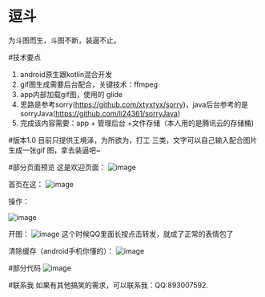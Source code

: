# 逗斗
为斗图而生，斗图不断，装逼不止。

#技术要点
1. android原生跟kotlin混合开发
2. gif图生成需要后台配合，关键技术：ffmpeg
3. app内部加载gif图，使用的 glide
4. 思路是参考sorry(https://github.com/xtyxtyx/sorry)，java后台参考的是sorryJava(https://github.com/li24361/sorryJava)
5. 完成该内容需要：app + 管理后台 +文件存储（本人用的是腾讯云的存储桶)

#版本1.0
目前只提供王境泽，为所欲为，打工 三类，文字可以自己输入配合图片生成一张gif
图，拿去装逼吧~

#部分页面预览
这是欢迎页面：
![image](https://github.com/niyige/StrongApp/blob/master/screenshots/welcome.jpg)

首页在这：
![image](https://github.com/niyige/StrongApp/blob/master/screenshots/index.jpg)

操作：

![image](https://github.com/niyige/StrongApp/blob/master/screenshots/start.gif)

开图：
![image](https://github.com/niyige/StrongApp/blob/master/screenshots/gifShow.gif)
这个时候QQ里面长按点击转发，就成了正常的表情包了

清除缓存（android手机你懂的）：
![image](https://github.com/niyige/StrongApp/blob/master/screenshots/clear.jpg)


#部分代码
![image](https://github.com/niyige/StrongApp/blob/master/screenshots/left_menu.png)

#联系我
如果有其他搞笑的需求，可以联系我：QQ:893007592.
